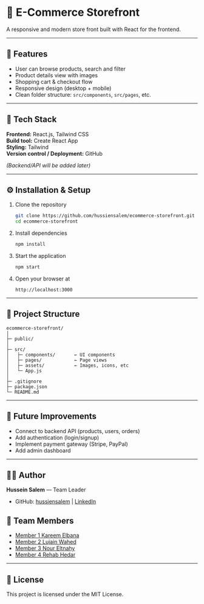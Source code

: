 # 🛒 E-Commerce Storefront

A responsive and modern store front built with React for the frontend.

---

## 🚀 Features

- User can browse products, search and filter  
- Product details view with images  
- Shopping cart & checkout flow  
- Responsive design (desktop + mobile)  
- Clean folder structure: `src/components`, `src/pages`, etc.

---

## 🧰 Tech Stack

**Frontend:** React.js, Tailwind CSS  
**Build tool:** Create React App  
**Styling:** Tailwind  
**Version control / Deployment:** GitHub  

*(Backend/API will be added later)*

---

## ⚙️ Installation & Setup

1. Clone the repository  
   ```bash
   git clone https://github.com/hussiensalem/ecommerce-storefront.git
   cd ecommerce-storefront
   ```

2. Install dependencies  
   ```bash
   npm install
   ```

3. Start the application  
   ```bash
   npm start
   ```

4. Open your browser at  
   ```
   http://localhost:3000
   ```

---

## 📁 Project Structure

```
ecommerce-storefront/
│
├─ public/
│
├─ src/
│   ├─ components/       ← UI components
│   ├─ pages/            ← Page views
│   ├─ assets/           ← Images, icons, etc
│   └─ App.js
│
├─ .gitignore
├─ package.json
└─ README.md
```

---

## 🔮 Future Improvements

- Connect to backend API (products, users, orders)  
- Add authentication (login/signup)  
- Implement payment gateway (Stripe, PayPal)  
- Add admin dashboard  

---

## 👨‍💻 Author
**Hussein Salem** — Team Leader 
- GitHub: [hussiensalem](https://github.com/hussiensalem) | [LinkedIn](http://www.linkedin.com/in/hussein-salem-cs)

## 👥 Team Members
- [Member 1 Kareem Elbana](https://github.com/kareemmelbana)  
- [Member 2 Lujain Wahed](https://github.com/Lujj1)  
- [Member 3 Nour Eltnahy](https://github.com/noureltnahy) 
- [Member 4 Rehab Hedar](https://github.com/rehabHedar)

---

## 📝 License

This project is licensed under the MIT License.

